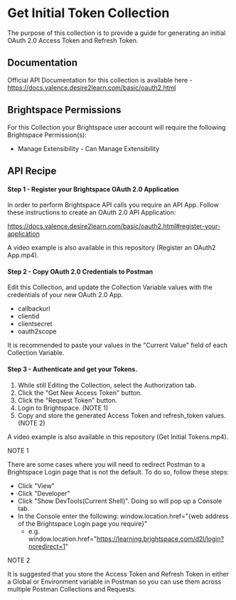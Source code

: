 # Get Initial Token Collection

The purpose of this collection is to provide a guide for generating an initial OAuth 2.0 Access Token and Refresh Token.

## Documentation
Official API Documentation for this collection is available here - https://docs.valence.desire2learn.com/basic/oauth2.html

## Brightspace Permissions
For this Collection your Brightspace user account will require the following Brightspace Permission(s):
- Manage Extensibility - Can Manage Extensibility

## API Recipe

#### Step 1 - Register your Brightspace OAuth 2.0 Application

In order to perform Brightspace API calls you require an API App. Follow these instructions to create an OAuth 2.0 API Application:

https://docs.valence.desire2learn.com/basic/oauth2.html#register-your-application

A video example is also available in this repository (Register an OAuth2 App.mp4).

#### Step 2 - Copy OAuth 2.0 Credentials to Postman

Edit this Collection, and update the Collection Variable values with the credentials of your new OAuth 2.0 App.

- callbackurl
- clientid
- clientsecret
- oauth2scope

It is recommended to paste your values in the "Current Value" field of each Collection Variable.

#### Step 3 - Authenticate and get your Tokens.

1) While still Editing the Collection, select the Authorization tab.
2) Click the "Get New Access Token" button.
3) Click the "Request Token" button.
4) Login to Brightspace. (NOTE 1)
5) Copy and store the generated Access Token and refresh_token values. (NOTE 2)

A video example is also available in this repository (Get Initial Tokens.mp4).

NOTE 1 

There are some cases where you will need to redirect Postman to a Brightspace Login page that is not the default. To do so, follow these steps:
- Click "View"
- Click "Developer"
- Click "Show DevTools(Current Shell)". Doing so will pop up a Console tab.
- In the Console enter the following: window.location.href="{web address of the Brightspace Login page you require}"
  - e.g. window.location.href="https://learning.brightspace.com/d2l/login?noredirect=1"

NOTE 2

It is suggested that you store the Access Token and Refresh Token in either a Global or Environment variable in Postman so you can use them across multiple Postman Collections and Requests.
